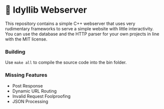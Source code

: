 # :seedling: Idyllib Webserver

This repository contains a simple C++ webserver that uses very rudimentary frameworks to serve a simple website with little interactivity.
You can use the database and the HTTP parser for your own projects in line with the MIT license.

### Building
Use `make all` to compile the source code into the bin folder.

### Missing Features

* Post Response
* Dynamic URL Routing
* Invalid Request Foolproofing
* JSON Processing
